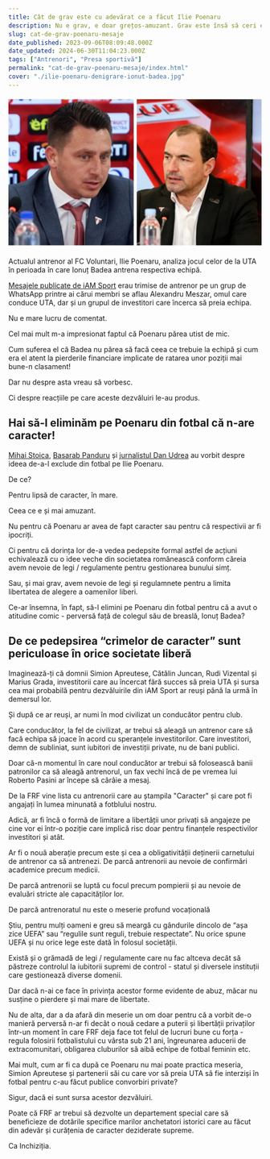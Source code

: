 ```yaml
---
title: Cât de grav este cu adevărat ce a făcut Ilie Poenaru
description: Nu e grav, e doar grețos-amuzant. Grav este însă să ceri excluderea sa din fotbal pentru lipsă de caracter
slug: cat-de-grav-poenaru-mesaje
date_published: 2023-09-06T08:09:48.000Z
date_updated: 2024-06-30T11:04:23.000Z
tags: ["Antrenori", "Presa sportivă"]
permalink: "cat-de-grav-poenaru-mesaje/index.html"
cover: "./ilie-poenaru-denigrare-ionut-badea.jpg"
---
```


![Ilie Poenaru l-a lucrat pe Ionuț Badea, antrenorul UTA](./ilie-poenaru-denigrare-ionut-badea.jpg)

Actualul antrenor al FC Voluntari, Ilie Poenaru, analiza jocul celor de la UTA în perioada în care Ionuț Badea antrena respectiva echipă.

[Mesajele publicate de iAM Sport](https://iamsport.ro/fotbal/superliga/exclusiv-mesaje-incredibile-pe-whatsapp-cum-l-a-lucrat-meszar-pe-ionut-badea-si-cum-se-ascundea-de-bogdan-apostu-un-antrenor-din-liga-1-analiza-jocurile-lui-badea-pe-whatsapp-cu-meszar-id3362.html) erau trimise de antrenor pe un grup de WhatsApp printre ai cărui membri se aflau Alexandru Meszar, omul care conduce UTA, dar și un grupul de investitori care încerca să preia echipa.

Nu e mare lucru de comentat.

Cel mai mult m-a impresionat faptul că Poenaru părea utist de mic.

Cum suferea el că Badea nu părea să facă ceea ce trebuie la echipă și cum era el atent la pierderile financiare implicate de ratarea unor poziții mai bune-n clasament!

Dar nu despre asta vreau să vorbesc.

Ci despre reacțiile pe care aceste dezvăluiri le-au produs.

## Hai să-l eliminăm pe Poenaru din fotbal că n-are caracter!

[Mihai Stoica](https://www.gsp.ro/fotbal/liga-1/nicolae-dica-ilie-poenaru-mihai-stoica-superliga-710079.html), [Basarab Panduru](https://iamsport.ro/fotbal/ilie-poenaru-facut-praf-de-basarab-panduru-dupa-dezvaluirile-iamsport-ca-il-lucra-pe-ionut-badea-cand-era-la-uta-e-bine-sa-plece-din-fotbal-ne-furam-caciula-id3498.html) și [jurnalistul Dan Udrea](https://www.gsp.ro/opinii/editorial-dan-udrea-patru-replici-si-o-runda-de-aplauze-710157.html) au vorbit despre ideea de-a-l exclude din fotbal pe Ilie Poenaru.

De ce?

Pentru lipsă de caracter, în mare.

Ceea ce e și mai amuzant.

Nu pentru că Poenaru ar avea de fapt caracter sau pentru că respectivii ar fi ipocriți.

Ci pentru că dorința lor de-a vedea pedepsite formal astfel de acțiuni echivalează cu o idee veche din societatea românească conform căreia avem nevoie de legi / regulamente pentru gestionarea bunului simț.

Sau, și mai grav, avem nevoie de legi și regulamnete pentru a limita libertatea de alegere a oamenilor liberi.

Ce-ar însemna, în fapt, să-l elimini pe Poenaru din fotbal pentru că a avut o atitudine comic - perversă față de colegul său de breaslă, Ionuț Badea?

## De ce pedepsirea “crimelor de caracter” sunt periculoase în orice societate liberă

Imaginează-ți că domnii Simion Apreutese, Cătălin Juncan, Rudi Vizental și Marius Grada, investitorii care au încercat fără succes să preia UTA și sursa cea mai probabilă pentru dezvăluirile din iAM Sport ar reuși până la urmă în demersul lor.

Și după ce ar reuși, ar numi  în mod civilizat un conducător pentru club.

Care conducător, la fel de civilizat, ar trebui să aleagă un antrenor care să facă echipa să joace în acord cu speranțele investitorilor. Care investitori, demn de subliniat, sunt iubitori de investiții private, nu de bani publici.

Doar că-n momentul în care noul conducător ar trebui să folosească banii patronilor ca să aleagă antrenorul, un fax vechi încă de pe vremea lui Roberto Pasini ar începe să cârâie a mesaj.

De la FRF vine lista cu antrenorii care au ștampila "Caracter" și care pot fi angajați în lumea minunată a fotblului nostru.

Adică, ar fi încă o formă de limitare a libertății unor privați să angajeze pe cine vor ei într-o poziție care implică risc doar pentru finanțele respectivilor investitori și atât.

Ar fi o nouă aberație precum este și cea a obligativității deținerii carnetului de antrenor ca să antrenezi. De parcă antrenorii au nevoie de confirmări academice precum medicii.

De parcă antrenorii se luptă cu focul precum pompierii și au nevoie de evaluări stricte ale capacităților lor.

De parcă antrenoratul nu este o meserie profund vocațională

Știu, pentru mulți oameni e greu să meargă cu gândurile dincolo de “așa zice UEFA” sau “regulile sunt reguli, trebuie respectate”. Nu orice spune UEFA și nu orice lege este dată în folosul societății.

Există și o grămadă de legi / regulamente care nu fac altceva decât să păstreze controlul la iubitorii supremi de control - statul și diversele instituții care gestionează diverse domenii.

Dar dacă n-ai ce face în privința acestor forme evidente de abuz, măcar nu susține o pierdere și mai mare de libertate.

Nu de alta, dar a da afară din meserie un om doar pentru că a vorbit de-o manieră perversă n-ar fi decât o nouă cedare a puterii și libertății privaților într-un moment în care FRF deja face tot felul de lucruri bune cu forța - regula folosirii fotbalistului cu vârsta sub 21 ani, îngreunarea aducerii de extracomunitari, obligarea cluburilor să aibă echipe de fotbal feminin etc.

Mai mult, cum ar fi ca după ce Poenaru nu mai poate practica meseria, Simion Apreutese și partenerii săi cu care vor să preia UTA să fie interziși în fotbal pentru c-au făcut publice convorbiri private?

Sigur, dacă ei sunt sursa acestor dezvăluiri.

Poate că FRF ar trebui să dezvolte un departement special care să beneficieze de dotările specifice marilor anchetatori istorici care au făcut din adevăr și curățenia de caracter deziderate supreme.

Ca Inchiziția.
